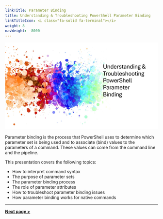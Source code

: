 ```yaml
---
linkTitle: Parameter Binding
title: Understanding & Troubleshooting PowerShell Parameter Binding
linkTitleIcon: <i class="fa-solid fa-terminal"></i>
weight: 8
navWeight: -8000
---
```

<!-- markdownlint-disable MD041 -->

![Understanding & Troubleshooting PowerShell Parameter Binding][01]

Parameter binding is the process that PowerShell uses to determine which parameter set is being used
and to associate (bind) values to the parameters of a command. These values can come from the
command line and the pipeline.

This presentation covers the following topics:

- How to interpret command syntax
- The purpose of parameter sets
- The parameter binding process
- The role of parameter attributes
- How to troubleshoot parameter binding issues
- How parameter binding works for native commands

---

[**Next page &gt;**](./slide2)

<!-- link references -->
[01]: parameter-binding.png
